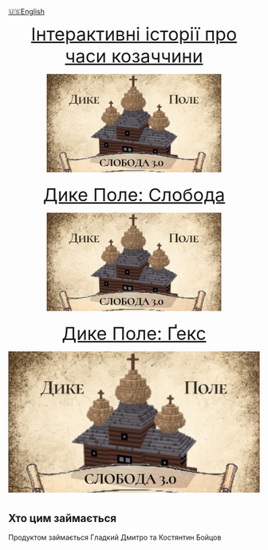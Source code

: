 [🇺🇸English](index_en.md)


<p align="center">
<a style="font-size: 36px" href="interactive">Інтерактивні історії про часи козаччини
  <p align="center">
    <img src="images/sloboda/sloboda_thumbnail.jpg" width="350">
  </p>
</a>
</p>


<p align="center">
<a style="font-size: 36px" href="citybuilding/">Дике Поле: Слобода
  <p align="center">
    <img src="images/sloboda/sloboda_thumbnail.jpg" width="350">
  </p>
</a>
</p>


<p align="center">
<a style="font-size: 36px" href="locadesertahex/">Дике Поле: Ґекс
  <p align="center">
 <img src="images/sloboda/sloboda_thumbnail.jpg" 
  </p>
</a>
</p>

## Хто цим займається

Продуктом займається Гладкий Дмитро та Костянтин Бойцов


